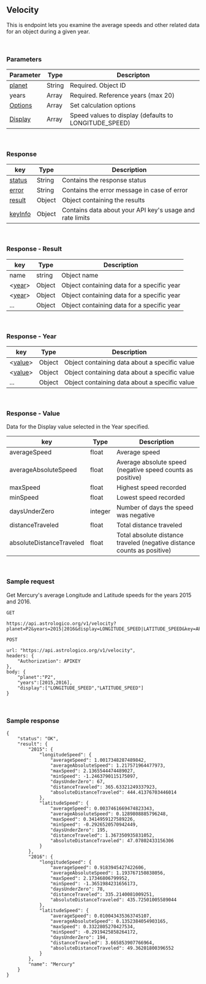 ## Velocity

This is endpoint lets you examine the average speeds and other related data for an object during a given year.

<br>

### Parameters

| Parameter | Type | Descripton |
|---|---|---|
| [planet](parameters_planets.md) | String | Required. Object ID |
| years | Array | Required. Reference years (max 20) |
| [Options](parameters_options.md) | Array | Set calculation options |
| [Display](parameters_display.md) | Array | Speed values to display (defaults to LONGITUDE_SPEED) |

<br>

### Response

| key | Type | Description |
|---|---|---|
| [status](response_status.md) | String | Contains the response status |
| [error](response_status.md) | String | Contains the error message in case of error |
| [result](#result) | Object | Object containing the results |
| [keyInfo](response_keyinfo.md) | Object | Contains data about your API key's usage and rate limits |

<br>

### Response - Result

| key | Type | Description |
|---|---|---|
| name | string | Object name |
| <[year](#year)> | Object | Object containing data for a specific year |
| <[year](#year)> | Object | Object containing data for a specific year |
| ... | Object | Object containing data for a specific year |

<br>

### Response - Year

| key | Type | Description |
|---|---|---|
| <[value](#value)> | Object | Object containing data about a specific value |
| <[value](#value)> | Object | Object containing data about a specific value |
| ... | Object | Object containing data about a specific value |

<br>

### Response - Value

Data for the Display value selected in the Year specified.

| key | Type | Description |
|---|---|---|
| averageSpeed | float | Average speed |
| averageAbsoluteSpeed | float | Average absolute speed (negative speed counts as positive) |
| maxSpeed | float | Highest speed recorded |
| minSpeed | float | Lowest speed recorded |
| daysUnderZero | integer | Number of days the speed was negative |
| distanceTraveled | float | Total distance traveled |
| absoluteDistanceTraveled | float | Total absolute distance traveled (negative distance counts as positive) |

<br>

### Sample request

Get Mercury's average Longitude and Latitude speeds for the years 2015 and 2016.

```
GET

https://api.astrologico.org/v1/velocity?planet=P2&years=2015|2016&display=LONGITUDE_SPEED|LATITUDE_SPEED&key=APIKEY
```

```
POST

url: "https://api.astrologico.org/v1/velocity",
headers: {
	"Authorization": APIKEY
},
body: {
	"planet":"P2",
	"years":[2015,2016],
	"display":["LONGITUDE_SPEED","LATITUDE_SPEED"]
}
```

<br>

### Sample response

```
{
    "status": "OK",
    "result": {
        "2015": {
            "longitudeSpeed": {
                "averageSpeed": 1.0017348287489842,
                "averageAbsoluteSpeed": 1.217571964477973,
                "maxSpeed": 2.1365544474489027,
                "minSpeed": -1.2463790115175097,
                "daysUnderZero": 67,
                "distanceTraveled": 365.63321249337923,
                "absoluteDistanceTraveled": 444.41376703446014
            },
            "latitudeSpeed": {
                "averageSpeed": 0.0037461669474823343,
                "averageAbsoluteSpeed": 0.1289808885796248,
                "maxSpeed": 0.3414959127589226,
                "minSpeed": -0.2926520570942449,
                "daysUnderZero": 195,
                "distanceTraveled": 1.367350935831052,
                "absoluteDistanceTraveled": 47.07802433156306
            }
        },
        "2016": {
            "longitudeSpeed": {
                "averageSpeed": 0.9183945427422606,
                "averageAbsoluteSpeed": 1.193767150838056,
                "maxSpeed": 2.17346806799952,
                "minSpeed": -1.3651984231656173,
                "daysUnderZero": 78,
                "distanceTraveled": 335.2140081009251,
                "absoluteDistanceTraveled": 435.72501005589044
            },
            "latitudeSpeed": {
                "averageSpeed": 0.010043435363745107,
                "averageAbsoluteSpeed": 0.1352384054903165,
                "maxSpeed": 0.3322805270427534,
                "minSpeed": -0.2919425858264172,
                "daysUnderZero": 194,
                "distanceTraveled": 3.665853907766964,
                "absoluteDistanceTraveled": 49.36201800396552
            }
        },
        "name": "Mercury"
    }
}
```

<br>
